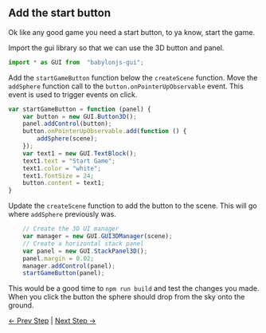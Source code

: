 ## Add the start button

Ok like any good game you need a start button, to ya know, start the game.

Import the gui library so that we can use the 3D button and panel.  

``` typescript
import * as GUI from  "babylonjs-gui";
```

Add the `startGameButton` function below the `createScene` function. Move the `addSphere` function call to the `button.onPointerUpObservable` event. This event is used to trigger events on click. 

``` typescript
var startGameButton = function (panel) {
    var button = new GUI.Button3D();
    panel.addControl(button);
    button.onPointerUpObservable.add(function () {
        addSphere(scene);
    });
    var text1 = new GUI.TextBlock();
    text1.text = "Start Game";
    text1.color = "white";
    text1.fontSize = 24;
    button.content = text1;
}
```

Update the `createScene` function to add the button to the scene. This will go where `addSphere` previously was.

``` typescript
    // Create the 3D UI manager
    var manager = new GUI.GUI3DManager(scene);
    // Create a horizontal stack panel
    var panel = new GUI.StackPanel3D();
    panel.margin = 0.02;
    manager.addControl(panel);
    startGameButton(panel);
```

This would be a good time to `npm run build` and test the changes you made. When you click the button the sphere should drop from the sky onto the ground.

[<- Prev Step](step3.md) |
[Next Step ->](step5.md)
